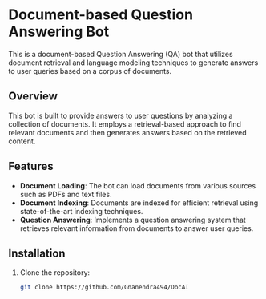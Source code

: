 # Document-based Question Answering Bot

This is a document-based Question Answering (QA) bot that utilizes document retrieval and language modeling techniques to generate answers to user queries based on a corpus of documents.

## Overview

This bot is built to provide answers to user questions by analyzing a collection of documents. It employs a retrieval-based approach to find relevant documents and then generates answers based on the retrieved content.

## Features

- **Document Loading**: The bot can load documents from various sources such as PDFs and text files. 
- **Document Indexing**: Documents are indexed for efficient retrieval using state-of-the-art indexing techniques.
- **Question Answering**: Implements a question answering system that retrieves relevant information from documents to answer user queries.

## Installation

1. Clone the repository:

   ```bash
   git clone https://github.com/Gnanendra494/DocAI